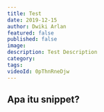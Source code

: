 ```yaml
---
title: Test
date: 2019-12-15
author: Dwiki Arlan
featured: false
published: false
image:
description: Test Description
category:
tags:
videoId: 0pThnRneDjw
---
```


## Apa itu snippet?
